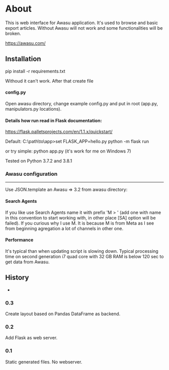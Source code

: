 # About

This is web interface for Awasu application. It's used to browse and basic export articles. Without Awasu will not work and some functionalities will be broken.

https://awasu.com/

## Installation

pip install -r requirements.txt

Withoud it can't work. After that create file

#### config.py
Open awasu directory, change example config.py and put in root (app.py, manipulators.py locations).

#### Details how run read in Flask documentation:
https://flask.palletsprojects.com/en/1.1.x/quickstart/

Default:
C:\path\to\app>set FLASK_APP=hello.py
python -m flask run

or try simple:
python app.py (it's work for me on Windows 7)

Tested on Python 3.7.2 and 3.8.1

### Awasu configuration

---
Use JSON.template an Awasu => 3.2 from awasu directory:

#### Search Agents ####

If you like use Search Agents name it with prefix 'M > ' (add one with name in this convention to start working with, in other place [SA] option will be failed). If you curious why I use M. It is because M is from Meta as I see from beginning agregation a lot of channels in other one.

#### Performance ####
It's typical than when updating script is slowing down. Typical processing time on second generation i7 quad core with 32 GB RAM is below 120 sec to get data from Awasu.

## History
-
### 0.3
Create layout based on Pandas DataFrame as backend.

### 0.2

Add Flask as web server.

### 0.1

Static generated files. No webserver.

